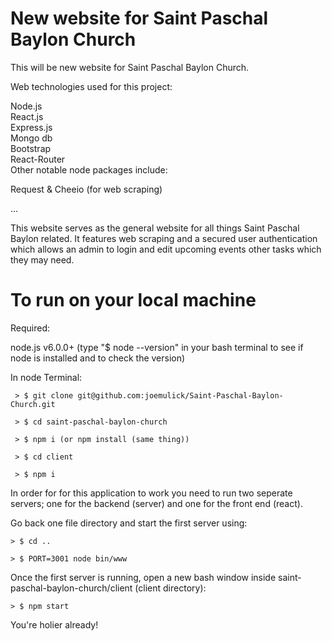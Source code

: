 # New website for Saint Paschal Baylon Church

This will be new website for Saint Paschal Baylon Church.

Web technologies used for this project:

Node.js
<br />
React.js
<br />
Express.js
<br />
Mongo db
<br />
Bootstrap
<br />
React-Router
<br />
Other notable node packages include:

Request & Cheeio (for web scraping) 

...

This website serves as the general website for all things Saint Paschal Baylon related. It features web scraping and a secured user authentication which allows an admin to login and edit upcoming events other tasks which they may need. 

# To run on your local machine

Required: 

 node.js v6.0.0+ (type "$ node --version" in your bash terminal to see if node is installed and to check the version)

In node Terminal:

	 > $ git clone git@github.com:joemulick/Saint-Paschal-Baylon-Church.git

	 > $ cd saint-paschal-baylon-church

	 > $ npm i (or npm install (same thing))

	 > $ cd client

	 > $ npm i

	 

In order for for this application to work you need to run two seperate servers; one for the backend (server) and one for the front end (react).

Go back one file directory and start the first server using:

	> $ cd ..

	> $ PORT=3001 node bin/www

Once the first server is running, open a new bash window inside saint-paschal-baylon-church/client (client directory):

	> $ npm start

You're holier already!






